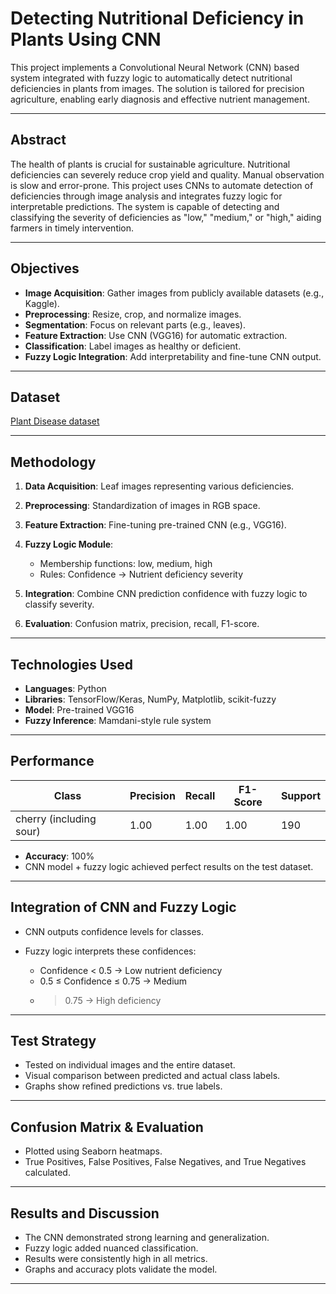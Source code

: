 # Detecting Nutritional Deficiency in Plants Using CNN

This project implements a Convolutional Neural Network (CNN) based system integrated with fuzzy logic to automatically detect nutritional deficiencies in plants from images. The solution is tailored for precision agriculture, enabling early diagnosis and effective nutrient management.

---

## Abstract

The health of plants is crucial for sustainable agriculture. Nutritional deficiencies can severely reduce crop yield and quality. Manual observation is slow and error-prone. This project uses CNNs to automate detection of deficiencies through image analysis and integrates fuzzy logic for interpretable predictions. The system is capable of detecting and classifying the severity of deficiencies as "low," "medium," or "high," aiding farmers in timely intervention.

---

## Objectives

* **Image Acquisition**: Gather images from publicly available datasets (e.g., Kaggle).
* **Preprocessing**: Resize, crop, and normalize images.
* **Segmentation**: Focus on relevant parts (e.g., leaves).
* **Feature Extraction**: Use CNN (VGG16) for automatic extraction.
* **Classification**: Label images as healthy or deficient.
* **Fuzzy Logic Integration**: Add interpretability and fine-tune CNN output.

---

## Dataset

[Plant Disease dataset](https://www.kaggle.com/datasets/saroz014/plant-disease)

---

## Methodology

1. **Data Acquisition**: Leaf images representing various deficiencies.
2. **Preprocessing**: Standardization of images in RGB space.
3. **Feature Extraction**: Fine-tuning pre-trained CNN (e.g., VGG16).
4. **Fuzzy Logic Module**:

   * Membership functions: low, medium, high
   * Rules: Confidence → Nutrient deficiency severity
5. **Integration**: Combine CNN prediction confidence with fuzzy logic to classify severity.
6. **Evaluation**: Confusion matrix, precision, recall, F1-score.

---

## Technologies Used

* **Languages**: Python
* **Libraries**: TensorFlow/Keras, NumPy, Matplotlib, scikit-fuzzy
* **Model**: Pre-trained VGG16
* **Fuzzy Inference**: Mamdani-style rule system

---

## Performance

| Class                   | Precision | Recall | F1-Score | Support |
| ----------------------- | --------- | ------ | -------- | ------- |
| cherry (including sour) | 1.00      | 1.00   | 1.00     | 190     |

* **Accuracy**: 100%
* CNN model + fuzzy logic achieved perfect results on the test dataset.

---

## Integration of CNN and Fuzzy Logic

* CNN outputs confidence levels for classes.
* Fuzzy logic interprets these confidences:

  * Confidence < 0.5 → Low nutrient deficiency
  * 0.5 ≤ Confidence ≤ 0.75 → Medium
  * > 0.75 → High deficiency

---

## Test Strategy

* Tested on individual images and the entire dataset.
* Visual comparison between predicted and actual class labels.
* Graphs show refined predictions vs. true labels.

---

## Confusion Matrix & Evaluation

* Plotted using Seaborn heatmaps.
* True Positives, False Positives, False Negatives, and True Negatives calculated.

---

## Results and Discussion

* The CNN demonstrated strong learning and generalization.
* Fuzzy logic added nuanced classification.
* Results were consistently high in all metrics.
* Graphs and accuracy plots validate the model.

---
